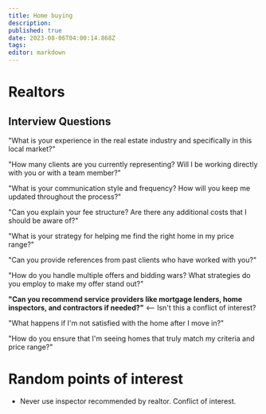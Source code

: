 ```yaml
---
title: Home buying
description: 
published: true
date: 2023-08-06T04:00:14.868Z
tags: 
editor: markdown
---
```


# Realtors
## Interview Questions
"What is your experience in the real estate industry and specifically in this local market?"

"How many clients are you currently representing? Will I be working directly with you or with a team member?"

"What is your communication style and frequency? How will you keep me updated throughout the process?"

"Can you explain your fee structure? Are there any additional costs that I should be aware of?"

"What is your strategy for helping me find the right home in my price range?"

"Can you provide references from past clients who have worked with you?"

"How do you handle multiple offers and bidding wars? What strategies do you employ to make my offer stand out?"

**"Can you recommend service providers like mortgage lenders, home inspectors, and contractors if needed?"** <-- Isn't this a conflict of interest?

"What happens if I'm not satisfied with the home after I move in?"

"How do you ensure that I'm seeing homes that truly match my criteria and price range?"

# Random points of interest
- Never use inspector recommended by realtor. Conflict of interest.